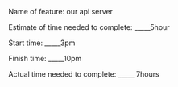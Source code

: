 Name of feature: our api server 

Estimate of time needed to complete: _____5hour

Start time: _____3pm

Finish time: _____10pm

Actual time needed to complete: _____ 7hours